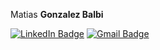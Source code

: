 Matias **Gonzalez Balbi**

[![LinkedIn Badge](https://img.shields.io/badge/LinkedIn-blue?style=for-the-badge)](https://www.linkedin.com/in/matiasgonzalezb/)
[![Gmail Badge](https://img.shields.io/badge/Gmail-red?style=for-the-badge&logo=gmail&logoColor=white)](mailto:example@gmail.com)

